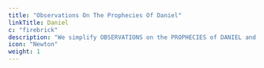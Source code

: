 ```yaml
---
title: "Observations On The Prophecies Of Daniel"
linkTitle: Daniel
c: "firebrick"
description: "We simplify OBSERVATIONS on the PROPHECIES of DANIEL and the Apocalypse of St John"
icon: "Newton"
weight: 1
---
```

